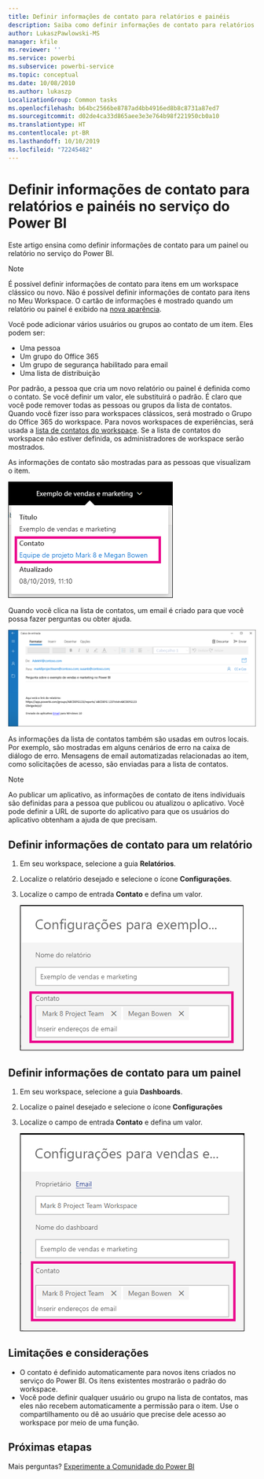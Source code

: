 ```yaml
---
title: Definir informações de contato para relatórios e painéis
description: Saiba como definir informações de contato para relatórios e painéis.
author: LukaszPawlowski-MS
manager: kfile
ms.reviewer: ''
ms.service: powerbi
ms.subservice: powerbi-service
ms.topic: conceptual
ms.date: 10/08/2010
ms.author: lukaszp
LocalizationGroup: Common tasks
ms.openlocfilehash: b64bc2566be8787ad4bb4916ed8b8c8731a87ed7
ms.sourcegitcommit: d02de4ca33d865aee3e3e764b98f221950cb0a10
ms.translationtype: HT
ms.contentlocale: pt-BR
ms.lasthandoff: 10/10/2019
ms.locfileid: "72245482"
---
```

# <a name="set-contact-information-for-reports-and-dashboards-in-the-power-bi-service"></a>Definir informações de contato para relatórios e painéis no serviço do Power BI
Este artigo ensina como definir informações de contato para um painel ou relatório no serviço do Power BI.

> [!NOTE]
> É possível definir informações de contato para itens em um workspace clássico ou novo. Não é possível definir informações de contato para itens no Meu Workspace. O cartão de informações é mostrado quando um relatório ou painel é exibido na [nova aparência](service-new-look.md).

Você pode adicionar vários usuários ou grupos ao contato de um item. Eles podem ser:
* Uma pessoa
* Um grupo do Office 365
* Um grupo de segurança habilitado para email
* Uma lista de distribuição

Por padrão, a pessoa que cria um novo relatório ou painel é definida como o contato. Se você definir um valor, ele substituirá o padrão. É claro que você pode remover todas as pessoas ou grupos da lista de contatos. Quando você fizer isso para workspaces clássicos, será mostrado o Grupo do Office 365 do workspace. Para novos workspaces de experiências, será usada a [lista de contatos do workspace](service-create-the-new-workspaces.md#workspace-contact-list). Se a lista de contatos do workspace não estiver definida, os administradores de workspace serão mostrados.

As informações de contato são mostradas para as pessoas que visualizam o item. 

 ![contato do relatório de serviço](media/service-item-contact/service-report-contact.png)

Quando você clica na lista de contatos, um email é criado para que você possa fazer perguntas ou obter ajuda. 

 ![email de contato do serviço](media/service-item-contact/service-contact-email.png)
 
As informações da lista de contatos também são usadas em outros locais. Por exemplo, são mostradas em alguns cenários de erro na caixa de diálogo de erro. Mensagens de email automatizadas relacionadas ao item, como solicitações de acesso, são enviadas para a lista de contatos. 

> [!NOTE]
> Ao publicar um aplicativo, as informações de contato de itens individuais são definidas para a pessoa que publicou ou atualizou o aplicativo. Você pode definir a URL de suporte do aplicativo para que os usuários do aplicativo obtenham a ajuda de que precisam.

## <a name="set-contact-information-for-a-report"></a>Definir informações de contato para um relatório
1. Em seu workspace, selecione a guia **Relatórios**.
2. Localize o relatório desejado e selecione o ícone **Configurações**.
3. Localize o campo de entrada **Contato** e defina um valor.

     ![configuração de contato do relatório de serviço](media/service-item-contact/service-report-contact-setting.png)

## <a name="set-contact-information-for-a-dashboard"></a>Definir informações de contato para um painel
1. Em seu workspace, selecione a guia **Dashboards**.
2. Localize o painel desejado e selecione o ícone **Configurações**
3. Localize o campo de entrada **Contato** e defina um valor.

     ![configuração de contato do painel de serviço](media/service-item-contact/service-dashboard-contact-setting.png)

## <a name="limitations-and-considerations"></a>Limitações e considerações
* O contato é definido automaticamente para novos itens criados no serviço do Power BI. Os itens existentes mostrarão o padrão do workspace.
* Você pode definir qualquer usuário ou grupo na lista de contatos, mas eles não recebem automaticamente a permissão para o item. Use o compartilhamento ou dê ao usuário que precise dele acesso ao workspace por meio de uma função. 


## <a name="next-steps"></a>Próximas etapas

Mais perguntas? [Experimente a Comunidade do Power BI](http://community.powerbi.com/)
